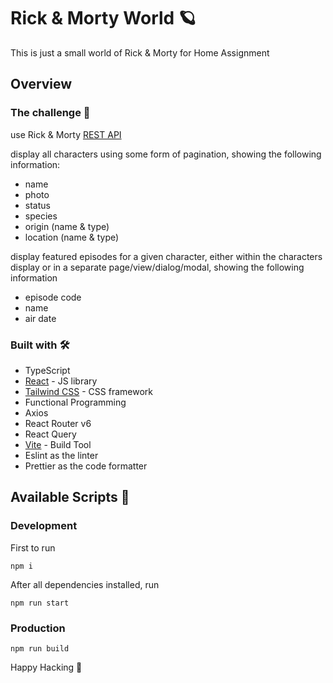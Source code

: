 # Rick & Morty World 🪐

This is just a small world of Rick & Morty for Home Assignment

## Overview

### The challenge 📝

use Rick & Morty [REST API](https://rickandmortyapi.com/)

display all characters using some form of pagination, showing the following information:
- name
- photo
- status
- species
- origin (name & type)
- location (name & type)

display featured episodes for a given character, either within the characters display or in a
separate page/view/dialog/modal, showing the following information
- episode code
- name
- air date

### Built with 🛠

- TypeScript
- [React](https://reactjs.org/) - JS library
- [Tailwind CSS](https://tailwindcss.com/) - CSS framework
- Functional Programming
- Axios
- React Router v6
- React Query
- [Vite](https://vitejs.dev/) - Build Tool
- Eslint as the linter
- Prettier as the code formatter

## Available Scripts 📖

### Development

First to run 
```
npm i
```
After all dependencies installed, run
```
npm run start
```

### Production

```
npm run build
```

Happy Hacking 🎉

